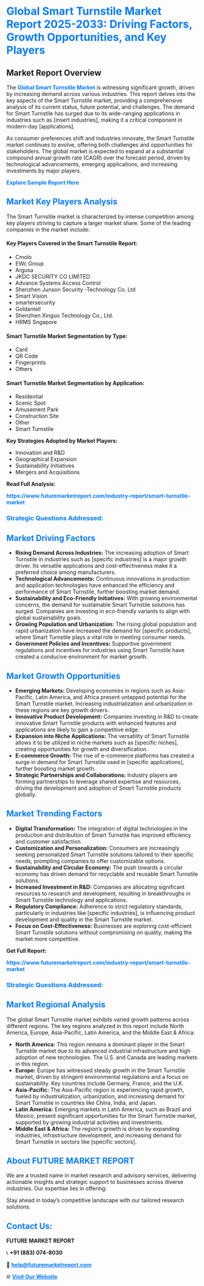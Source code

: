 <h1 style="color: #007BFF;">Global Smart Turnstile Market Report 2025-2033: Driving Factors, Growth Opportunities, and Key Players</h1>

<section id="overview">
<h2>Market Report Overview</h2>
<p>The <a href="https://www.futuremarketreport.com/industry-report/smart-turnstile-market" style="color: #007BFF; text-decoration: none;"><strong>Global Smart Turnstile Market</strong></a> is witnessing significant growth, driven by increasing demand across various industries. This report delves into the key aspects of the Smart Turnstile market, providing a comprehensive analysis of its current status, future potential, and challenges. The demand for Smart Turnstile has surged due to its wide-ranging applications in industries such as [insert industries], making it a critical component in modern-day [applications].</p>
<p>As consumer preferences shift and industries innovate, the Smart Turnstile market continues to evolve, offering both challenges and opportunities for stakeholders. The global market is expected to expand at a substantial compound annual growth rate (CAGR) over the forecast period, driven by technological advancements, emerging applications, and increasing investments by major players.</p>
</section>

<section id="overview">
<p><a href="https://www.futuremarketreport.com/request-sample/reportId=128614" style="color: #007BFF; text-decoration: none;"><strong>Explore Sample Report Here</strong></a></p>
</section>

<section id="key-players">
<h2 style="color: #007BFF;">Market Key Players Analysis</h2>
<p>The Smart Turnstile market is characterized by intense competition among key players striving to capture a larger market share. Some of the leading companies in the market include:</p>
<h4>Key Players Covered in the Smart Turnstile Report:</h4>
<ul><li>Cmolo</li><li>EWc Group</li><li>Argusa</li><li>JKDC SECURITY CO LIMITED</li><li>Advance Systems Access Control</li><li>Shenzhen Junson Security -Technology Co. Ltd</li><li>Smart Vision</li><li>smartersecurity</li><li>Goldantell</li><li>Shenzhen Xinguo Technology Co., Ltd.</li><li>HRMS Sngapore</li></ul>
<h4>Smart Turnstile Market Segmentation by Type:</h4>
<ul><li>Card</li><li>QR Code</li><li>Fingerprints</li><li>Others</li></ul>

<h4>Smart Turnstile Market Segmentation by Application:</h4>
<ul><li>Residential</li><li>Scenic Spot</li><li>Amusement Park</li><li>Construction Site</li><li>Other</li><li>Smart Turnstile</li></ul>
<p><strong>Key Strategies Adopted by Market Players:</strong></p>
<ul>
<li>Innovation and R&D</li>
<li>Geographical Expansion</li>
<li>Sustainability Initiatives</li>
<li>Mergers and Acquisitions</li>
</ul>
</section>

<section>
<p><strong>Read Full Analysis: </strong></p><a href="https://www.futuremarketreport.com/industry-report/smart-turnstile-market" style="color: #007BFF; text-decoration: none;"><strong>https://www.futuremarketreport.com/industry-report/smart-turnstile-market</strong></a>
<h3 style="color: #007BFF;">Strategic Questions Addressed:</h3>
</section>

<section id="driving-factors">
<h2 style="color: #007BFF;">Market Driving Factors</h2>
<ul>
<li><strong>Rising Demand Across Industries:</strong> The increasing adoption of Smart Turnstile in industries such as [specific industries] is a major growth driver. Its versatile applications and cost-effectiveness make it a preferred choice among manufacturers.</li>
<li><strong>Technological Advancements:</strong> Continuous innovations in production and application technologies have enhanced the efficiency and performance of Smart Turnstile, further boosting market demand.</li>
<li><strong>Sustainability and Eco-Friendly Initiatives:</strong> With growing environmental concerns, the demand for sustainable Smart Turnstile solutions has surged. Companies are investing in eco-friendly variants to align with global sustainability goals.</li>
<li><strong>Growing Population and Urbanization:</strong> The rising global population and rapid urbanization have increased the demand for [specific products], where Smart Turnstile plays a vital role in meeting consumer needs.</li>
<li><strong>Government Policies and Incentives:</strong> Supportive government regulations and incentives for industries using Smart Turnstile have created a conducive environment for market growth.</li>
</ul>
</section>

<section id="growth-opportunities">
<h2 style="color: #007BFF;">Market Growth Opportunities</h2>
<ul>
<li><strong>Emerging Markets:</strong> Developing economies in regions such as Asia-Pacific, Latin America, and Africa present untapped potential for the Smart Turnstile market. Increasing industrialization and urbanization in these regions are key growth drivers.</li>
<li><strong>Innovative Product Development:</strong> Companies investing in R&D to create innovative Smart Turnstile products with enhanced features and applications are likely to gain a competitive edge.</li>
<li><strong>Expansion into Niche Applications:</strong> The versatility of Smart Turnstile allows it to be utilized in niche markets such as [specific niches], creating opportunities for growth and diversification.</li>
<li><strong>E-commerce Growth:</strong> The rise of e-commerce platforms has created a surge in demand for Smart Turnstile used in [specific applications], further boosting market growth.</li>
<li><strong>Strategic Partnerships and Collaborations:</strong> Industry players are forming partnerships to leverage shared expertise and resources, driving the development and adoption of Smart Turnstile products globally.</li>
</ul>
</section>

<section id="trending-factors">
<h2 style="color: #007BFF;">Market Trending Factors</h2>
<ul>
<li><strong>Digital Transformation:</strong> The integration of digital technologies in the production and distribution of Smart Turnstile has improved efficiency and customer satisfaction.</li>
<li><strong>Customization and Personalization:</strong> Consumers are increasingly seeking personalized Smart Turnstile solutions tailored to their specific needs, prompting companies to offer customizable options.</li>
<li><strong>Sustainability and Circular Economy:</strong> The push towards a circular economy has driven demand for recyclable and reusable Smart Turnstile solutions.</li>
<li><strong>Increased Investment in R&D:</strong> Companies are allocating significant resources to research and development, resulting in breakthroughs in Smart Turnstile technology and applications.</li>
<li><strong>Regulatory Compliance:</strong> Adherence to strict regulatory standards, particularly in industries like [specific industries], is influencing product development and quality in the Smart Turnstile market.</li>
<li><strong>Focus on Cost-Effectiveness:</strong> Businesses are exploring cost-efficient Smart Turnstile solutions without compromising on quality, making the market more competitive.</li>
</ul>
</section>

<section>
<p><strong>Get Full Report: </strong></p><a href="https://www.futuremarketreport.com/industry-report/smart-turnstile-market" style="color: #007BFF; text-decoration: none;"><strong>https://www.futuremarketreport.com/industry-report/smart-turnstile-market</strong></a>
<h3 style="color: #007BFF;">Strategic Questions Addressed:</h3>
</section>


<section id="regional-analysis">
<h2 style="color: #007BFF;">Market Regional Analysis</h2>
<p>The global Smart Turnstile market exhibits varied growth patterns across different regions. The key regions analyzed in this report include North America, Europe, Asia-Pacific, Latin America, and the Middle East & Africa:</p>
<ul>
<li><strong>North America:</strong> This region remains a dominant player in the Smart Turnstile market due to its advanced industrial infrastructure and high adoption of new technologies. The U.S. and Canada are leading markets in this region.</li>
<li><strong>Europe:</strong> Europe has witnessed steady growth in the Smart Turnstile market, driven by stringent environmental regulations and a focus on sustainability. Key countries include Germany, France, and the U.K.</li>
<li><strong>Asia-Pacific:</strong> The Asia-Pacific region is experiencing rapid growth, fueled by industrialization, urbanization, and increasing demand for Smart Turnstile in countries like China, India, and Japan.</li>
<li><strong>Latin America:</strong> Emerging markets in Latin America, such as Brazil and Mexico, present significant opportunities for the Smart Turnstile market, supported by growing industrial activities and investments.</li>
<li><strong>Middle East & Africa:</strong> The region’s growth is driven by expanding industries, infrastructure development, and increasing demand for Smart Turnstile in sectors like [specific sectors].</li>
</ul>
</section>

<footer>
<h2 style="color: #007BFF;">About FUTURE MARKET REPORT</h2>
<p>We are a trusted name in market research and advisory services, delivering actionable insights and strategic support to businesses across diverse industries. Our expertise lies in offering:</p>

<p>Stay ahead in today’s competitive landscape with our tailored research solutions.</p>

<h2 style="color: #007BFF;">Contact Us:</h2>
<p><strong>FUTURE MARKET REPORT</strong></p>
<p>📞 <strong>+91 (883) 074-8030</strong></p>
<p>📧 <strong><a href="mailto:help@futuremarketreport.com" style="color: #007BFF;">help@futuremarketreport.com</a></strong></p>
<p>🌐 <strong><a href="https://www.futuremarketreport.com/" style="color: #007BFF;">Visit Our Website</a></strong></p>
</footer>